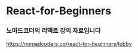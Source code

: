 # React-for-Beginners

<h3> 노마드코더의 리액트 강의 자료입니다</h3>

https://nomadcoders.co/react-for-beginners/lobby
